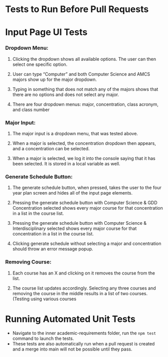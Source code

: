 # Tests to Run Before Pull Requests

# Input Page UI Tests
### Dropdown Menu:

1. Clicking the dropdown shows all available options. The user can then select one specific option.

2. User can type “Computer” and both Computer Science and AMCS majors show up for the major dropdown.

3. Typing in something that does not match any of the majors shows that there are no options and does not select any major.

4. There are four dropdown menus: major, concentration, class acronym, and class number

###  Major Input:

1. The major input is a dropdown menu, that was tested above.

2. When a major is selected, the concentration dropdown then appears, and a concentration can be selected.

3. When a major is selected, we log it into the console saying that it has been selected. It is stored in a local variable as well.

### Generate Schedule Button:

1. The generate schedule button, when pressed, takes the user to the four year plan screen and hides all of the input page elements.

2. Pressing the generate schedule button with Computer Science & GDD Concentration selected shows every major course for that concentration in a list in the course list.

3. Pressing the generate schedule button with Computer Science & Interdisciplinary selected shows every major course for that concentration in a list in the course list.

4. Clicking generate schedule without selecting a major and concentration should throw an error message popup.

### Removing Course:

1. Each course has an X and clicking on it removes the course from the list.

2. The course list updates accordingly. Selecting any three courses and removing the course in the middle results in a list of two courses. (Testing using various courses

# Running Automated Unit Tests

- Navigate to the inner academic-requirements folder, run the `npm test` command to launch the tests.
- These tests are also automatically run when a pull request is created and a merge into main will not be possible until they pass.
